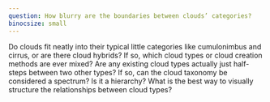 ```yaml
---
question: How blurry are the boundaries between clouds’ categories?
binocsize: small
---
```


Do clouds fit neatly into their typical little categories like cumulonimbus and cirrus, or are there cloud hybrids? If so, which cloud types or cloud creation methods are ever mixed? Are any existing cloud types actually just half-steps between two other types? If so, can the cloud taxonomy be considered a spectrum? Is it a hierarchy? What is the best way to visually structure the relationships between cloud types?
